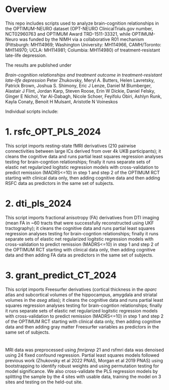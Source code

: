 # Overview
This repo includes scripts used to analyze brain-cognition relationships in the OPTIMUM-NEURO dataset (OPT-NEURO ClinicalTrials.gov number, NCT02960763 and OPTIMUM Award TRD-1511-33321, while OPTIMUM-Neuro was funded by the NIMH via a collaborative R01 mechanism (Pittsburgh: MH114969; Washington University: MH114966, CAMH/Toronto: MH114970; UCLA: MH114981; Columbia: MH114980) of treatment-resistant late-life depression.

The results are published under

*Brain-cognition relationships and treatment outcome in treatment-resistant late-life depression* Peter Zhukovsky, Meryl A. Butters, Helen Lavretsky, Patrick Brown, Joshua S. Shimony, Eric J Lenze, Daniel M Blumberger, Alastair J Flint, Jordan Karp, Steven Roose, Erin W Dickie, Daniel Felsky, Ginger E Nichol, Yar Al-Dabagh, Nicole Schoer, Feyifolu Obiri, Ashlyn Runk, Kayla Conaty, Benoit H Mulsant, Aristotle N Voineskos

Individual scripts include:

# 1. rsfc_OPT_PLS_2024
This script imports resting-state fMRI derivatives (210 pairwise connectivities between large ICs derived from over 4k UKB participants); it cleans the cognitive data and runs partial least squares regression analyses testing for brain-cogntion relationships; finally it runs separate sets of elastic net regularized logitstic regression models with cross-validation to predict remission (MADRS<=10) in step 1 and step 2 of the OPTIMUM RCT starting with clinical data only, then adding cognitive data and then adding RSFC data as predictors in the same set of subjects. 

# 2. dti_pls_2024
This script imports fractional anisotropy (FA) derivatives from DTI imaging (mean FA in ~60 tracts that were successfully reconstructed using UKF tractography); it cleans the cognitive data and runs partial least squares regression analyses testing for brain-cogntion relationships; finally it runs separate sets of elastic net regularized logitstic regression models with cross-validation to predict remission (MADRS<=10) in step 1 and step 2 of the OPTIMUM RCT starting with clinical data only, then adding cognitive data and then adding FA data as predictors in the same set of subjects. 

# 3. grant_predict_CT_2024
This script imports Freesurfer derivatives (cortical thickness in the *aparc* atlas and subcortical volumes of the hippocampus, amygdala and striatal volumes in the *aseg* atlas); it cleans the cognitive data and runs partial least squares regression analyses testing for brain-cogntion relationships; finally it runs separate sets of elastic net regularized logitstic regression models with cross-validation to predict remission (MADRS<=10) in step 1 and step 2 of the OPTIMUM RCT starting with clinical data only, then adding cognitive data and then adding gray matter Freesurfer variables as predictors in the same set of subjects. 

#
MRI data was preprocessed using *fmriprep* 21 and rsfmri data was denoised using 24 fixed confound regression. Partial least squares models followed previous work (Zhukovsky et al 2022 PNAS, Morgan et al 2019 PNAS) using bootstrapping to identify robust weights and using permutation testing for model significance. We also cross-validate the PLS regression models by splitting the sample by the 4 sites with usable data, training the model on 3 sites and testing on the held-out site. 
